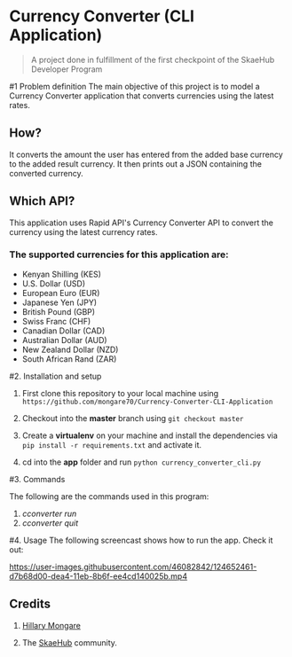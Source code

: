 # Currency Converter (CLI Application)

>A project done in fulfillment of the first checkpoint of the SkaeHub Developer Program

#1 Problem definition
The main objective of this project is to model a Currency Converter application that converts currencies using the latest rates.

## How?
It converts the amount the user has entered from the added base currency to the added result currency.
It then prints out a JSON containing the converted currency.

## Which API?
This application uses Rapid API's Currency Converter API 
to convert the currency using the latest currency rates.
  
### The supported currencies for this application are:
  * Kenyan Shilling (KES)
  * U.S. Dollar (USD)
  * European Euro (EUR)
  * Japanese Yen (JPY)
  * British Pound (GBP)
  * Swiss Franc (CHF)
  * Canadian Dollar (CAD)
  * Australian Dollar (AUD)
  * New Zealand Dollar (NZD)
  * South African Rand (ZAR)

#2. Installation and setup

1. First clone this repository to your local machine using `https://github.com/mongare70/Currency-Converter-CLI-Application`

2. Checkout into the **master** branch using `git checkout master`

3. Create a **virtualenv** on your machine and install the dependencies via `pip install -r requirements.txt` and activate it.

4. cd into the **app** folder and run `python currency_converter_cli.py`


#3. Commands

The following are the commands used in this program:

1. *cconverter run*
2. *cconverter quit*


#4. Usage
The following screencast shows how to run the app. Check it out:

https://user-images.githubusercontent.com/46082842/124652461-d7b68d00-dea4-11eb-8b6f-ee4cd140025b.mp4
  

## Credits

1. [Hillary Mongare](https://github.com/mongare70)

2. The [SkaeHub](https://skaehub.com/) community.

